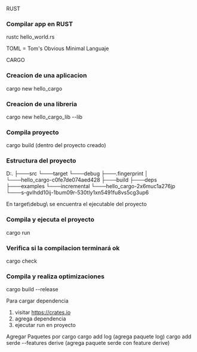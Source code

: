 RUST
### Compilar app en RUST
rustc hello_world.rs

TOML = Tom's Obvious Minimal Languaje

CARGO
### Creacion de una aplicacion
cargo new hello_cargo

### Creacion de una libreria
cargo new hello_cargo_lib --lib

### Compila proyecto
cargo build (dentro del proyecto creado)

### Estructura del proyecto
D:.
├───src
└───target
    └───debug
        ├───.fingerprint
        │   └───hello_cargo-c0fe7de074aed428
        ├───build
        ├───deps
        ├───examples
        └───incremental
            └───hello_cargo-2x6muc1a276jp
                └───s-gvlhdd10ij-1bum09r-530tly1xn5491fu8vs5cg3up6
		
En target\debug\ se encuentra el ejecutable del proyecto

### Compila y ejecuta el proyecto
cargo run

### Verifica si la compilacion terminará ok
cargo check

### Compila y realiza optimizaciones
cargo build --release

Para cargar dependencia
1. visitar https://crates.io
2. agrega dependencia
3. ejecutar run en proyecto

Agregar Paquetes por cargo
cargo add log (agrega paquete log)
cargo add serde --features derive (agrega paquete serde con feature derive)

